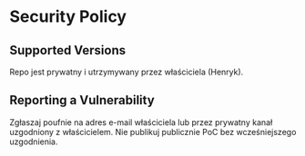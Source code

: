 # Security Policy

## Supported Versions
Repo jest prywatny i utrzymywany przez właściciela (Henryk).

## Reporting a Vulnerability
Zgłaszaj poufnie na adres e-mail właściciela lub przez prywatny kanał uzgodniony z właścicielem.
Nie publikuj publicznie PoC bez wcześniejszego uzgodnienia.
